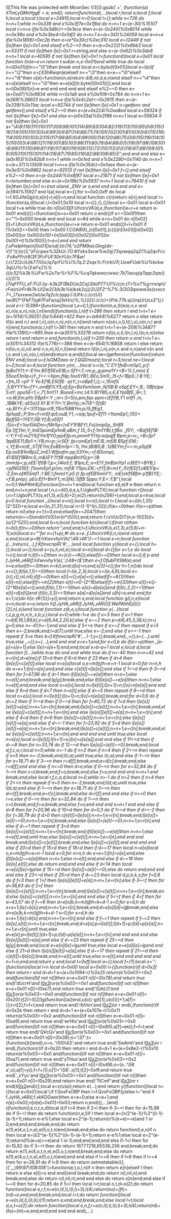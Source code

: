 ([[This file was protected with MoonSec V3]]):gsub('.+', (function(a) _XTmLyQMoYggE = a; end)); return(function(d,...)local r;local o;local f;local h;local a;local t;local e=24915;local n=0;local l={};while n<726 do n=n+1;while n<0x339 and e%0x3f7a<0x1fbd do n=n+1 e=(e-30)%15107 local c=n+e if(e%0x3d9c)>=0x1ece then e=(e-0x240)%0x8014 while n<0x36a and e%0x3be4<0x1df2 do n=n+1 e=(e+341)%24059 local a=n+e if(e%0x1856)>0xc2b then e=(e*0x30c)%0xc310 local e=12449 if not l[e]then l[e]=0x1 end elseif e%2~=0 then e=(e+0x222)%0x9bb3 local e=53311 if not l[e]then l[e]=0x1 r=string;end else e=(e-0x62)%0x3de8 n=n+1 local e=40595 if not l[e]then l[e]=0x1 t=function(t)local e=0x01 local function l(n)e=e+n return t:sub(e-n,e-0x01)end while true do local n=l(0x01)if(n=="\5")then break end local e=r.byte(l(0x01))local e=l(e)if n=="\2"then e=f.EShRwqn_(e)elseif n=="\3"then e=e~="\0"elseif n=="\6"then o[e]=function(n,e)return d(8,nil,d,e,n)end elseif n=="\4"then e=o[e]elseif n=="\0"then e=o[e][l(r.byte(l(0x01)))];end local n=l(0x08)f[n]=e end end end end end elseif e%2~=0 then e=(e+0xd7)%0x9834 while n<0x1a9 and e%0xf08<0x784 do n=n+1 e=(e*269)%38603 local t=n+e if(e%0x4c2a)<=0x2615 then e=(e-0x339)%0x11ac local e=92744 if not l[e]then l[e]=0x1 o=getfenv and getfenv();end elseif e%2~=0 then e=(e+0x224)%0xa8ed local e=59324 if not l[e]then l[e]=0x1 end else e=(e*0x33a)%0x2f88 n=n+1 local e=55834 if not l[e]then l[e]=0x1 a="\4\8\116\111\110\117\109\98\101\114\69\83\104\82\119\113\110\95\0\6\115\116\114\105\110\103\4\99\104\97\114\88\71\74\105\102\101\81\103\0\6\115\116\114\105\110\103\3\115\117\98\85\104\99\105\114\120\86\75\0\6\115\116\114\105\110\103\4\98\121\116\101\85\103\98\111\80\76\84\88\0\5\116\97\98\108\101\6\99\111\110\99\97\116\117\80\119\108\112\72\110\112\0\5\116\97\98\108\101\6\105\110\115\101\114\116\67\79\65\116\82\88\108\95\5";end end end else e=(e*0x163)%0x82b8 n=n+1 while n<0x1ed and e%0x2280<0x1140 do n=n+1 e=(e+37)%13509 local t=n+e if(e%0x35dc)>0x1aee then e=(e-0x3e0)%0x9862 local e=92513 if not l[e]then l[e]=0x1 f={};end elseif e%2~=0 then e=(e-0x2d4)%0x8f87 local e=21871 if not l[e]then l[e]=0x1 h=tonumber;end else e=(e+0x19b)%0x5937 n=n+1 local e=78410 if not l[e]then l[e]=0x1 o=(not o)and _ENV or o;end end end end end e=(e*394)%15927 end t(a);local e={};for n=0x0,0xff do local l=f.XGJifeQg(n);e[n]=l;e[l]=n;end local function c(n)return e[n];end local r=(function(a,d)local r,l=0x01,0x10 local n={{},{},{}}local o=-0x01 local e=0x01 local t=a while true do n[0x03][f.UhcirxVK(d,e,(function()e=r+e return e-0x01 end)())]=(function()o=o+0x01 return o end)()if o==(0x0f)then o=""l=0x000 break end end local o=#d while e<o+0x01 do n[0x02][l]=f.UhcirxVK(d,e,(function()e=r+e return e-0x01 end)())l=l+0x01 if l%0x02==0x00 then l=0x00 f.COAtRXl_(n[0x01],(c((((n[0x03][n[0x02][0x00]]or 0x00)*0x10)+(n[0x03][n[0x02][0x01]]or 0x00)+t)%0x100)));t=a+t;end end return f.uPwlpHnp(n[0x01])end);t(r(74,"o2PM9wLGing)dx-V))"));t(r(3,"zF(cqwx%32kUr:7)):#Yxkx3xcw%w2q)72qxwqq2q2(%q2qcFcc:Fx#xFFr(r8(3F3FcFUF30nYU)c7F&w!(:r)72(2c)U)k77)G)c)q7qrFU%U%7q:2:2xqx%:Fr)rkU7r,UxwFUxk%U%kckw3qUJ%r%(3:kFx2%%(((c32%k3k%UFw%2x7xr%r%F%/%cq7qkwwccwwc:7k7)wcq(q7qqc2qw()c)(2(%(7(qFFFU_xF:FU):)q-:k3k2F(BkDUe2Cq)3)k)P77:U)%)c)n:)7:r%x7%g:rrxrqrUrFw)rUrFr4k7k:U(2w2(3(k3k%k)kxk2cj()2U2F2^%7%:3(3O3qwww3x(xxxcx7<_)7xxxww2wUw7q2cIc(qqq:(:(UFk:c:(cr(U()(w(R(7^(FkF7(q#7FxFw)q2)kH/x)%,%)32().)c)c)+)Prk:77k:qU)rqUrUcx3"));local e=(-15399+(function()local t,e=0,1;(function(n,e,l)l(e(e,n,e and e),n(e,e,n),n(e,l,n))end)(function(o,l,n)if t>286 then return l end t=t+1 e=(e+1014)%39251 if(e%844)<422 then e=(e*844)%6277 return o else return l(l(o and n,l and l,n),o(n,n,n),n(n,n,n))end return n(o(n,o,l),l(l,l,o),o(n,n,l and n))end,function(o,l,n)if t>361 then return n end t=t+1 e=(e-209)%34877 if(e%1390)>=695 then e=(e*351)%33278 return n(l(o,o,l),l(n,l,n),l(o,n,n))else return l end return o end,function(n,l,o)if t>200 then return o end t=t+1 e=(e*301)%34312 if(e%776)<=388 then e=(e-654)%16858 return l else return n(l(o,n,o),o(l and n,o,n),l(l,n,l))end return l(l(n,l,n),o(n,n and n,n)and n(n and l,o and l,o),o(o,l,n))end)return e;end)())local ee=(getfenv)or(function()return _ENV end);local u=f.lsGMZaao or f.QQDmoztz;local t=3;local ne=1;local o=2;local a=4;local function y(m,...)local s=r(e,"C EY:)foB<m5p1;,p:f: fpBo1Y)1;<-:EYm B51f5Eo51B;c:5fY<7,<m:p,;g:pmo1Y<<B<%:),mm) E 55oo51m1p<jY,,f<<:<Xpm,fNp;1oo5YB1;:BEo,5m1);,)5<f<1BpS:,1 B:YE;:<fm,)5 <pY Y Yo:Ef1B,E5DfE -p)Y;;)<oBpE1,));:<,15mfS ,5;BYYY1o<fY<,omBfl%Y5;of;Ep<BoYom5om:,N)5B:B o5pf;EY<,B,: 5Bfo)pa 5:oY; ppo5E<1;<,71,1mY)1 :BoooE<mc:)4:5:B)YB5,o;E;EYp)BfE,;B<;1,<o:W,Em:pYo EBp5<:Y ;;m<:5<5)o,pm;fqo  ppm<)Ef!)B,Y1  m1f1 ,m, ,1BBkYE;:sE5o)5 61 B:Y:11<:Y,BmYp;;m7)E^:5f)B)<p,B)Y=;E<:51)1/pp:o1E,11Eo15BBYm;p;)5,ffEg1, 5p1opE;;P;5m<f<m5f:ip5;ouB,Y1,:<o)p,1puf<Ef11 <1tomEp1;;)5))< Bpff5E<1YEY;5B:Yf;B;o55f1 ;5)o<E<1oo1)AIDm<fWr5p<)vEY1FBEY),Fo))mip5p,,5HfR Ep:1)f,11m,Y;,lmE5pomEp1mB,aBm,f )5,;5<f;1m1YBt,t;fBo: ,f5Y:, <Baf)Ef1B:<:Y;Y<E:mZY5)fYm1fYO;pjoEfp:m,pmmYYtYp:w)pqff Bpm;p<o:;,<B<fp?1ppB)E11;Bo1:<;YB;m<p:;i<5Ef: fp<omEp1;mE:B,:mf)B B5pf;EM;:<,Yf;B<m)E,;5TfEYm;EoBEm1p<::%,Ym:)B(B5;B  ;1zBEYm;f<<:m,p5pf8 Ep:ooEB1mBp)Z,)mE):Wfpofm pp;53Ym;:<f:BSomp), 41:B)Ef1BBm:5;;m&)EY:1YfB mppBmYQ;p<:)B }mm)p=;p,oEE:1f5B:1;p<;)4Io5:f; B1po,E;;e<E)Y,fmB)mYp1 o3EE1:<BYB,)<pfNG)5Ef: f1oomEp1;p/)m,:mf)B Y5po;ER;:<fYf;B<m)Y,;5VfEEf1;oBE51p< :Z,Em:of#55mf1 ;1 BE:);fmm)Y,p5 f( fp:ofEB1mmYY;, mE)oVf5Bfm p1fB}YE;:<f:B,pmp);  pEo:Ef1<BmY1;;m3f4L:5ffB 5ppo;Y_;E<::f,B");local n=0;f.WePAhhEj(function()n=n+1 end)local function e(l,e)if e then return n end;n=l+n;end local l,n,c=d(0,d,e,s,f.UgboPLTX);local function r()local l,n=f.UgboPLTX(s,e(1,3),e(5,6)+2);e(2);return(n*256)+l;end;local p=true;local p=0 local function _()local e=n();local n=n();local t=1;local o=(l(n,1,20)*(2^32))+e;local e=l(n,21,31);local n=((-1)^l(n,32));if(e==0)then if(o==p)then return n*0;else e=1;t=0;end;elseif(e==2047)then return(o==0)and(n*(1/0))or(n*(0/0));end;return f.rxVUcDiT(n,e-1023)*(t+(o/(2^52)));end;local b=n;local function k(n)local l;if(not n)then n=b();if(n==0)then return'';end;end;l=f.UhcirxVK(s,e(1,3),e(5,6)+n-1);e(n)local e=""for n=(1+p),#l do e=e..f.UhcirxVK(l,n,n)end return e;end;local p=#f.hXwvvhyV(h('\49.\48'))~=1 local e=n;local function j(...)return{...},f.KfmvcnpR('#',...)end local function y()local e={};local h={};local u={};local s={u,h,nil,e};local e=n()local d={}for o=1,e do local l=c();local n;if(l==2)then n=(c()~=#{});elseif(l==0)then local e=_();if p and f.JyHA_vAR(f.hXwvvhyV(e),'.(\48+)$')then e=f.OfubPXSM(e);end n=e;elseif(l==3)then n=k();end;d[o]=n;end;s[3]=c();for h=1,n()do local e=c();if(l(e,1,1)==0)then local f=l(e,2,3);local c=l(e,4,6);local e={r(),r(),nil,nil};if(f==0)then e[t]=r();e[a]=r();elseif(f==#{1})then e[t]=n();elseif(f==m[2])then e[t]=n()-(2^16)elseif(f==m[3])then e[t]=n()-(2^16)e[a]=r();end;if(l(c,1,1)==1)then e[o]=d[e[o]]end if(l(c,2,2)==1)then e[t]=d[e[t]]end if(l(c,3,3)==1)then e[a]=d[e[a]]end u[h]=e;end end;for e=1,n()do h[e-(#{1})]=y();end;return s;end;local function g(l,n,e)local o=n;local o=e;return h(f.JyHA_vAR(f.JyHA_vAR(({f.WePAhhEj(l)})[2],n),e))end local function z(k,e,c)local function y(...)local r,z,p,g,m,n,h,_,s,b,y,l;local e=0;while-1<e do if e<3 then if e<1 then r=d(6,16,1,89,k);z=d(6,44,2,20,k);else if e~=2 then p=d(6,45,3,38,k);m=j g=0;else n=-41;h=-1;end end else if 5<=e then if e>=2 then repeat if e>5 then e=-2;break;end;l=d(7);until true;else e=-2;end else if e>=-1 then repeat if 3<e then b=f.KfmvcnpR('#',...)-1;y={};break;end;_={};s={...};until true;else _={};s={...};end end end e=e+1;end;for e=0,b do if(e>=p)then _[e-p]=s[e+1];else l[e]=s[e+1];end;end;local e=b-p+1 local e;local d;local function f(...)while true do end end while true do if n<-40 then n=n+42 end e=r[n];d=e[ne];if 13>d then if 6>d then if 2<d then if d>3 then if d>4 then l[e[o]]=c[e[t]];else local n=e[o]local o,e=m(l[n](u(l,n+1,e[t])))h=e+n-1 local e=0;for n=n,h do e=e+1;l[n]=o[e];end;end else c[e[t]]=l[e[o]];end else if 1<=d then if-3~=d then for f=47,96 do if d>1 then if(l[e[o]]~=e[a])then n=n+1;else n=e[t];end;break;end;l[e[o]]();break;end;else if(l[e[o]]~=e[a])then n=n+1;else n=e[t];end;end else local o=e[o];local n=l[e[t]];l[o+1]=n;l[o]=n[e[a]];end end else if 9>d then if d<7 then n=e[t];else if d>=5 then repeat if 8~=d then local o=e[o];local n=l[e[t]];l[o+1]=n;l[o]=n[e[a]];break;end;for d=0,6 do if d<=2 then if 1<=d then if 0~=d then for f=40,72 do if 1<d then l[e[o]][e[t]]=e[a];n=n+1;e=r[n];break;end;l[e[o]]=c[e[t]];n=n+1;e=r[n];break;end;else l[e[o]]=c[e[t]];n=n+1;e=r[n];end else l[e[o]][e[t]]=e[a];n=n+1;e=r[n];end else if 4<d then if d<6 then l[e[o]]=c[e[t]];n=n+1;e=r[n];else l[e[o]][e[t]]=e[a];end else if d~=-1 then for f=23,92 do if 3<d then l[e[o]][e[t]]=e[a];n=n+1;e=r[n];break;end;l[e[o]]=c[e[t]];n=n+1;e=r[n];break;end;else l[e[o]]=c[e[t]];n=n+1;e=r[n];end end end end until true;else local n=e[o];local o=l[e[t]];l[n+1]=o;l[n]=o[e[a]];end end else if 11<=d then if d~=8 then for n=33,76 do if 12~=d then l[e[o]]=(e[t]~=0);break;end;local d,f,c,a,r;local n=0;while n>-1 do if n>2 then if n>4 then if 2<=n then repeat if n>5 then n=-2;break;end;l(r,a);until true;else l(r,a);end else if-1~=n then for e=18,71 do if 3~=n then r=d[f];break;end;a=d[c];break;end;else r=d[f];end end else if n<=0 then d=e;else if 0~=n then for e=32,84 do if 1~=n then c=t;break;end;f=o;break;end;else f=o;end end end n=n+1 end break;end;else local r,f,c,a,d;local n=0;while n>-1 do if n>2 then if n>4 then if 2<=n then repeat if n>5 then n=-2;break;end;l(d,a);until true;else l(d,a);end else if-1~=n then for e=18,71 do if 3~=n then d=r[f];break;end;a=r[c];break;end;else d=r[f];end end else if n<=0 then r=e;else if 0~=n then for e=32,84 do if 1~=n then c=t;break;end;f=o;break;end;else f=o;end end end n=n+1 end end else if d>8 then for f=20,96 do if 10>d then for d=0,3 do if 1>=d then if d>=-2 then for f=38,79 do if d>0 then c[e[t]]=l[e[o]];n=n+1;e=r[n];break;end;l[e[o]]=(e[t]~=0);n=n+1;e=r[n];break;end;else l[e[o]]=(e[t]~=0);n=n+1;e=r[n];end else if d~=1 then repeat if 3>d then l[e[o]]=c[e[t]];n=n+1;e=r[n];break;end;if(l[e[o]]~=e[a])then n=n+1;else n=e[t];end;until true;else l[e[o]]=c[e[t]];n=n+1;e=r[n];end end end break;end;l[e[o]]=c[e[t]];break;end;else l[e[o]]=c[e[t]];end end end end else if 20>d then if 15<d then if 18>d then if d==17 then local n=e[o]local o,e=m(l[n](u(l,n+1,e[t])))h=e+n-1 local e=0;for n=n,h do e=e+1;l[n]=o[e];end;else if(l[e[o]]~=e[a])then n=n+1;else n=e[t];end;end else if d~=18 then l(e[o],e[t]);else do return end;end end else if d<14 then local e=e[o]l[e]=l[e](u(l,e+1,h))else if 15==d then l[e[o]]=(e[t]~=0);else do return end;end end end else if 23<=d then if 25>d then if d~=23 then local d,p,b,k,s;for f=0,6 do if f<3 then if 1>f then l[e[o]][e[t]]=e[a];n=n+1;e=r[n];else if-3~=f then for d=36,63 do if 2>f then l[e[o]]=c[e[t]];n=n+1;e=r[n];break;end;l[e[o]]=c[e[t]];n=n+1;e=r[n];break;end;else l[e[o]]=c[e[t]];n=n+1;e=r[n];end end else if 5<=f then if 4<f then for a=43,57 do if f~=6 then d=e[o]b,k=m(l[d](u(l,d+1,e[t])))h=k+d-1 s=0;for e=d,h do s=s+1;l[e]=b[s];end;n=n+1;e=r[n];break;end;d=e[o]l[d]=l[d](u(l,d+1,h))break;end;else d=e[o]b,k=m(l[d](u(l,d+1,e[t])))h=k+d-1 s=0;for e=d,h do s=s+1;l[e]=b[s];end;n=n+1;e=r[n];end else if f~=1 then repeat if f~=3 then l(e[o],e[t]);n=n+1;e=r[n];break;end;d=e[o];p=l[e[t]];l[d+1]=p;l[d]=p[e[a]];n=n+1;e=r[n];until true;else d=e[o];p=l[e[t]];l[d+1]=p;l[d]=p[e[a]];n=n+1;e=r[n];end end end end else l[e[o]][e[t]]=e[a];end else if d~=23 then repeat if 25~=d then l[e[o]]();break;end;local e=e[o]l[e]=l[e](u(l,e+1,h))until true;else local e=e[o]l[e]=l[e](u(l,e+1,h))end end else if 21>d then l[e[o]][e[t]]=e[a];else if d~=17 then repeat if 21~=d then c[e[t]]=l[e[o]];break;end;n=e[t];until true;else n=e[t];end end end end end n=1+n;end;end;return y end;local t=0xff;local a={};local f=(1);local o='';(function(n)local l=n local d=0x00 local e=0x00 l={(function(r)if d>0x2f then return r end d=d+1 e=(e+0x1094-r)%0x25 return(e%0x03==0x2 and(function(l)if not n[l]then e=e+0x01 n[l]=(0x78);end return true end)'dUcrH'and l[0x3](0x39c+r))or(e%0x03==0x1 and(function(l)if not n[l]then e=e+0x01 n[l]=(0xe7);end return true end)'SzkLO'and l[0x1](r+0x1ae))or(e%0x03==0x0 and(function(l)if not n[l]then e=e+0x01 n[l]=(0x20);t[2]=(t[2]*(g(function()a()end,u(o))-g(t[1],u(o))))+1;a[f]={};t=t[2];f=f+t;end return true end)'rbVnn'and l[0x2](r+0x387))or r end),(function(r)if d>0x2e then return r end d=d+1 e=(e+0x107e-r)%0x11 return(e%0x03==0x2 and(function(l)if not n[l]then e=e+0x01 n[l]=(0xa9);end return true end)'wrHtx'and l[0x2](0xe7+r))or(e%0x03==0x0 and(function(l)if not n[l]then e=e+0x01 n[l]=(0x80);a[f]=ee();f=f+t;end return true end)'QVcQv'and l[0x1](r+0x2e0))or(e%0x03==0x1 and(function(l)if not n[l]then e=e+0x01 n[l]=(0x38);o='\37';t={function()t()end};o=o..'\100\43';end return true end)'SwAmh'and l[0x3](r+0x89))or r end),(function(r)if d>0x20 then return r end d=d+1 e=(e+0x8e2-r)%0x10 return(e%0x03==0x0 and(function(l)if not n[l]then e=e+0x01 n[l]=(0xa7);end return true end)'yTHux'and l[0x2](0x68+r))or(e%0x03==0x2 and(function(l)if not n[l]then e=e+0x01 n[l]=(0x49);o={o..'\58 a',o};a[f]=y();f=f+(1);o[1]='\58'..o[1];t[2]=0xff;end return true end)'_xYyc'and l[0x1](r+0x1e8))or(e%0x03==0x1 and(function(l)if not n[l]then e=e+0x01 n[l]=(0x29);end return true end)'TtCmF'and l[0x3](r+0x3e1))or r end)}l[0x2](0x2103)end){};local e=z(u(a));return e(...);end return y((function()local n={}local e=0x01;local l;if f.QvsFsOBP then l=f.QvsFsOBP(y)else l=''end if f.JyHA_vAR(l,f.xkKDGwor)then e=e+0;else e=e+1;end n[e]=0x02;n[n[e]+0x01]=0x03;return n;end)(),...)end)((function(l,e,n,t,o,d)local d;if l<4 then if 2>l then if-3~=l then for d=15,98 do if 0~=l then do return function(n,e,l)if l then local e=(n/2^(e-1))%2^((l-1)-(e-1)+1);return e-e%1;else local e=2^(e-1);return(n%(e+e)>=e)and 1 or 0;end;end;end;break;end;do return e(1),e(4,o,t,n,e),e(5,o,t,n)end;break;end;else do return function(l,e,n)if n then local e=(l/2^(e-1))%2^((n-1)-(e-1)+1);return e-e%1;else local e=2^(e-1);return(l%(e+e)>=e)and 1 or 0;end;end;end;end else if-1<l then for d=15,82 do if 3~=l then do return 16777216,65536,256 end;break;end;do return e(1),e(4,o,t,n,e),e(5,o,t,n)end;break;end;else do return e(1),e(4,o,t,n,e),e(5,o,t,n)end;end end else if l>=6 then if l>6 then if l>=4 then for e=26,91 do if l<8 then do return setmetatable({},{['__\99\97\108\108']=function(e,t,o,l,n)if n then return e[n]elseif l then return e else e[t]=o end end})end break;end;do return n(l,nil,n);end break;end;else do return n(l,nil,n);end end else do return o[n]end;end else if l~=0 then for d=20,85 do if 5>l then local l=t;local o,t,d=o(2);do return function()local e,r,f,n=e(n,l(l,l),l(l,l)+3);l(4);return(n*o)+(f*t)+(r*d)+e;end;end;break;end;local l=t;do return function()local e=e(n,l(l,l),l(l,l));l(1);return e;end;end;break;end;else local l=t;local d,o,t=o(2);do return function()local e,n,f,r=e(n,l(l,l),l(l,l)+3);l(4);return(r*d)+(f*o)+(n*t)+e;end;end;end end end end),...)
